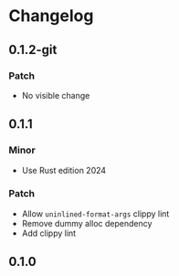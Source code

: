 # Changelog

## 0.1.2-git

### Patch

- No visible change

## 0.1.1

### Minor

- Use Rust edition 2024

### Patch

- Allow `uninlined-format-args` clippy lint
- Remove dummy alloc dependency
- Add clippy lint

## 0.1.0

<!-- Increment to skip CHANGELOG.md test: 0 -->
